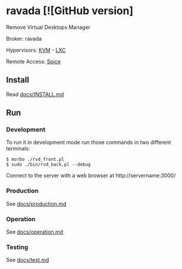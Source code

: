 # ravada [![GitHub version]
Remove Virtual Desktops Manager

Broker: ravada

Hypervisors: [KVM](http://www.linux-kvm.org/) - [LXC](https://linuxcontainers.org/)

Remote Access: [Spice](http://www.spice-space.org/)

## Install

Read [docs/INSTALL.md](https://github.com/frankiejol/ravada/blob/master/docs/INSTALL.md)

## Run

### Development
To run it in development mode run those commands in two different terminals:

    $ morbo ./rvd_front.pl
    $ sudo ./bin/rvd_back.pl --debug

Connect to the server with a web browser at http://servername:3000/

### Production

See [docs/production.md](https://github.com/frankiejol/ravada/blob/master/docs/production.md)

### Operation

See [docs/operation.md](https://github.com/frankiejol/ravada/blob/master/docs/operation.md)

### Testing

See [docs/test.md](https://github.com/frankiejol/ravada/blob/master/docs/test.md)
